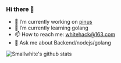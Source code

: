 ### Hi there 👋

<!--
**whtiehack/whtiehack** is a ✨ _special_ ✨ repository because its `README.md` (this file) appears on your GitHub profile.

Here are some ideas to get you started:

- 🔭 I’m currently working on ...
- 🌱 I’m currently learning ...
- 👯 I’m looking to collaborate on ...
- 🤔 I’m looking for help with ...
- 💬 Ask me about ...
- 📫 How to reach me: ...
- 😄 Pronouns: ...
- ⚡ Fun fact: ...


https://github.com/athul/waka-readme#new-to-wakatime


-->

- 🔭 I’m currently working on [pinus](https://github.com/node-pinus/pinus)
- 🌱 I’m currently learning golang
- 📫 How to reach me: [whitehack@163.com](mailto:whitehack@163.com)
- 💬 Ask me about Backend/nodejs/golang

![Smallwhite's github stats](https://github-readme-stats.vercel.app/api?username=whtiehack&show_icons=true)
